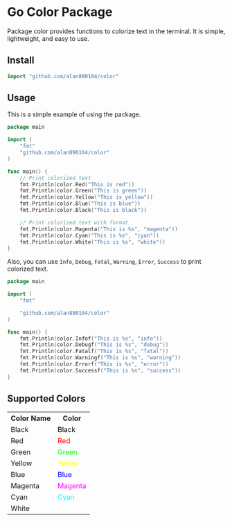 # Go Color Package

Package color provides functions to colorize text in the terminal.
It is simple, lightweight, and easy to use.

## Install

```go
import "github.com/alan890104/color"
```

## Usage

This is a simple example of using the package.

```go
package main

import (
    "fmt"
    "github.com/alan890104/color"
)

func main() {
    // Print colorized text
    fmt.Println(color.Red("This is red"))
    fmt.Println(color.Green("This is green"))
    fmt.Println(color.Yellow("This is yellow"))
    fmt.Println(color.Blue("This is blue"))
    fmt.Println(color.Black("This is black"))

    // Print colorized text with format
    fmt.Println(color.Magenta("This is %s", "magenta"))
    fmt.Println(color.Cyan("This is %s", "cyan"))
    fmt.Println(color.White("This is %s", "white"))
}
```

Also, you can use `Info`, `Debug`, `Fatal`, `Warning`, `Error`, `Success` to print colorized text.

```go
package main

import (
    "fmt"

    "github.com/alan890104/color"
)

func main() {
    fmt.Println(color.Infof("This is %s", "info"))
    fmt.Println(color.Debugf("This is %s", "debug"))
    fmt.Println(color.Fatalf("This is %s", "fatal"))
    fmt.Println(color.Warningf("This is %s", "warning"))
    fmt.Println(color.Errorf("This is %s", "error"))
    fmt.Println(color.Successf("This is %s", "success"))
}
```

## Supported Colors

<table>
  <tr>
    <th>Color Name</th>
    <th>Color</th>
  </tr>
  <tr>
    <td>Black</td>
    <td style="color:#000000">Black</td>
  </tr>
  <tr>
    <td>Red</td>
    <td style="color:#ff0000">Red</td>
  </tr>
  <tr>
    <td>Green</td>
    <td style="color:#00ff00">Green</td>
  </tr>
  <tr>
    <td>Yellow</td>
    <td style="color:#ffff00">Yellow</td>
  </tr>
  <tr>
    <td>Blue</td>
    <td style="color:#0000ff">Blue</td>
  </tr>
  <tr>
    <td>Magenta</td>
    <td style="color:#ff00ff">Magenta</td>
  </tr>
  <tr>
    <td>Cyan</td>
    <td style="color:#00ffff">Cyan</td>
  </tr>
  <tr>
    <td>White</td>
    <td style="color:#ffffff">White</td>
  </tr>
</table>
